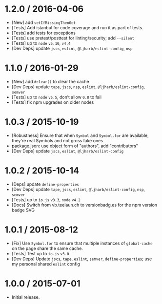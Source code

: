 1.2.0 / 2016-04-06
=================
  * [New] add `setIfMissingThenGet`
  * [Tests] Add istanbul for code coverage and run it as part of tests.
  * [Tests] add tests for exceptions
  * [Tests] use pretest/posttest for linting/security; add `--silent`
  * [Tests] up to `node` `v5.10`, `v4.4`
  * [Dev Deps] update `jscs`, `eslint`, `@ljharb/eslint-config`, `nsp`

1.1.0 / 2016-01-29
=================
  * [New] add `#clear()` to clear the cache
  * [Dev Deps] update `tape`, `jscs`, `nsp`, `eslint`, `@ljharb/eslint-config`, `semver`
  * [Tests] up to `node` `v5.5`, don’t allow `0.8` to fail
  * [Tests] fix npm upgrades on older nodes

1.0.3 / 2015-10-19
=================
  * [Robustness] Ensure that when `Symbol` and `Symbol.for` are available, they're real Symbols and not gross fake ones
  * package.json: use object form of "authors", add "contributors"
  * [Dev Deps] update `jscs`, `eslint`, `@ljharb/eslint-config`

1.0.2 / 2015-10-14
=================
  * [Deps] update `define-properties`
  * [Dev Deps] update `tape`, `jscs`, `eslint`, `@ljharb/eslint-config`, `nsp`, `semver`
  * [Tests] up to `io.js` `v3.3`, `node` `v4.2`
  * [Docs] Switch from vb.teelaun.ch to versionbadg.es for the npm version badge SVG

1.0.1 / 2015-08-12
=================
  * [Fix] Use `Symbol.for` to ensure that multiple instances of `global-cache` on the page share the same cache.
  * [Tests] Test up to `io.js` `v3.0`
  * [Dev Deps] Update `jscs`, `tape`, `eslint`, `semver`, `define-properties`; use my personal shared `eslint` config

1.0.0 / 2015-07-01
=================
  * Initial release.
